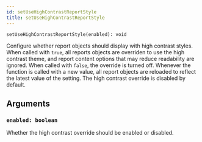 ```yaml
---
id: setUseHighContrastReportStyle
title: setUseHighContrastReportStyle
---
```


```
setUseHighContrastReportStyle(enabled): void
```

Configure whether report objects should display with high contrast styles.
When called with `true`, all reports objects are overriden to use the high
contrast theme, and report content options that may reduce readability are
ignored. When called with `false`, the override is turned off. Whenever the
function is called with a new value, all report objects are reloaded to
reflect the latest value of the setting. The high contrast override is
disabled by default.

## Arguments

### `enabled: boolean`

Whether the high contrast override should be enabled or disabled.
